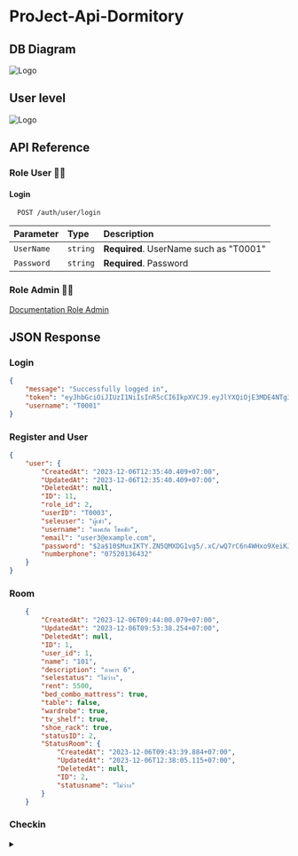 # ProJect-Api-Dormitory

##  DB Diagram  
  ![Logo](https://github.com/Teerapoom/ProJect-Api-Dormitory/blob/main/IMG/Api_Dromitory002%20(1).png)

## User level  
  ![Logo](https://github.com/Teerapoom/ProJect-Api-Dormitory/blob/main/IMG/User.drawio.png)

## API Reference

### Role User 🙋‍♂️

#### Login 

```http
  POST /auth/user/login
```
| Parameter | Type     | Description                |
| :-------- | :------- | :------------------------- |
| `UserName` | `string` | **Required**. UserName such as "T0001" |
| `Password` | `string` | **Required**. Password |

### Role Admin 👩‍💻

[Documentation Role Admin](https://docs.google.com/document/d/1iVSmTnf7N_W1tlCR89I_UlMG7tMIZSfzgtpL8nS0Ml0/edit?usp=sharing)


## JSON Response

### Login

```json
{
    "message": "Successfully logged in",
    "token": "eyJhbGciOiJIUzI1NiIsInR5cCI6IkpXVCJ9.eyJlYXQiOjE3MDE4NTg3NTIsImlhdCI6MTcwMTg0MDc1MiwiaWQiOjMsInJvbGUiOjJ9.BkOlJbJZUcJJDTG_iS9LWbMp7Z7khcvEYQ-WVt1afnc",
    "username": "T0001"
}
```
### Register and User

```json
{
    "user": {
        "CreatedAt": "2023-12-06T12:35:40.409+07:00",
        "UpdatedAt": "2023-12-06T12:35:40.409+07:00",
        "DeletedAt": null,
        "ID": 11,
        "role_id": 2,
        "userID": "T0003",
        "seleuser": "ผู้เช่า",
        "username": "พงศภัค โชคชัย",
        "email": "user3@example.com",
        "password": "$2a$10$MuxIKTY.ZN5QMXDG1vg5/.xC/wQ7rC6n4WHxo9XeiKJu88QdgbSZO",
        "numberphone": "07520136432"
    }
}
```
### Room

```json
    {
        "CreatedAt": "2023-12-06T09:44:00.079+07:00",
        "UpdatedAt": "2023-12-06T09:53:38.254+07:00",
        "DeletedAt": null,
        "ID": 1,
        "user_id": 1,
        "name": "101",
        "description": "อาคาร 6",
        "selestatus": "ไม่ว่าง",
        "rent": 5500,
        "bed_combo_mattress": true,
        "table": false,
        "wardrobe": true,
        "tv_shelf": true,
        "shoe_rack": true,
        "statusID": 2,
        "StatusRoom": {
            "CreatedAt": "2023-12-06T09:43:39.884+07:00",
            "UpdatedAt": "2023-12-06T12:38:05.115+07:00",
            "DeletedAt": null,
            "ID": 2,
            "statusname": "ไม่ว่าง"
        }
    }
```

### Checkin

<details>
<summary> </summary>
<br>
```json
       {
        "CreatedAt": "2023-12-06T09:44:13.265+07:00",
        "UpdatedAt": "2023-12-06T09:44:13.265+07:00",
        "DeletedAt": null,
        "ID": 1,
        "user_id": 1,
        "room_id": 1,
        "room_name": "101",
        "user_name_checkin": "T0001",
        "user_name_checkinid": 3,
        "deposit": 5000,
        "rentrate": 1000,
        "contractdate": "2023-11-21T07:00:00+07:00",
        "fullname": "จิรายุ แสงกระจ่าง",
        "dirth_date": "1990-01-01T07:00:00+07:00",
        "issued_by": "Government",
        "card_number": "5820821950430",
        "issued_date": "2020-01-01T07:00:00+07:00",
        "card_copyimg": "path/to/image.jpg",
        "phone1": "0801234567",
        "addr1": "123 Street, City",
        "place1": "Office",
        "renter2": "นวิยา โพธิ์สำราญ",
        "birth_date2": "2023-11-21T07:00:00+07:00",
        "issued_by2": "ภูวนัย ประเสริญวงศ์",
        "card_number2": "1461010111200",
        "issued_date2": "2020-01-01T07:10:00+07:00",
        "card_copyimg2": "path/to/image2.jpg",
        "phone2": "0898464642",
        "addr2": "48/1 หมู่4 ถ.บางกรวย-ไทรนอ้ยอ.บางบวัทองจ.นนทบุรี 11110",
        "place2": "อาคาร1",
        "User": {
            "CreatedAt": "2023-12-06T09:43:50.482+07:00",
            "UpdatedAt": "2023-12-06T09:43:50.482+07:00",
            "DeletedAt": null,
            "ID": 3,
            "role_id": 2,
            "userID": "T0001",
            "seleuser": "ผู้เช่า",
            "username": "ธีรภูมิ คูศิริวานิชกร",
            "email": "user1@example.com",
            "password": "$2a$10$j3LGnsIrArQSZIxsJzJLbeEIMBzH1SBkMXAig79P8cEDZYn9GK85W",
            "numberphone": "07520136432"
        },
        "Room": {
            "CreatedAt": "2023-12-06T09:44:00.079+07:00",
            "UpdatedAt": "2023-12-06T12:40:53.161+07:00",
            "DeletedAt": null,
            "ID": 1,
            "user_id": 1,
            "name": "101",
            "description": "อาคาร 6",
            "selestatus": "ไม่ว่าง",
            "rent": 5500,
            "bed_combo_mattress": true,
            "table": false,
            "wardrobe": true,
            "tv_shelf": true,
            "shoe_rack": true,
            "statusID": 2,
            "StatusRoom": {
                "CreatedAt": "2023-12-06T09:43:39.884+07:00",
                "UpdatedAt": "2023-12-06T12:38:05.115+07:00",
                "DeletedAt": null,
                "ID": 2,
                "statusname": "ไม่ว่าง"
            }
        }
    }
```
</details>

